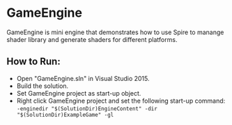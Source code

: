 # GameEngine

GameEngine is mini engine that demonstrates how to use Spire to manange shader library and generate shaders for different platforms.

## How to Run:
- Open "GameEngine.sln" in Visual Studio 2015.
- Build the solution.
- Set GameEngine project as start-up object.
- Right click GameEngine project and set the following start-up command:
`
-enginedir "$(SolutionDir)EngineContent" -dir "$(SolutionDir)ExampleGame" -gl
`
